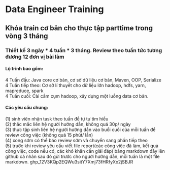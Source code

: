 # Data Engineer Training
## Khóa train cơ bản cho thực tập parttime trong vòng 3 tháng
### Thiết kế 3 ngày * 4 tuần * 3 tháng. Review theo tuần tức tương đương 12 đơn vị bài làm
#### Lộ trình bao gồm:
4 Tuần đầu: Java core cơ bản, cơ sở dữ liệu cơ bản, Maven, OOP, Serialize  
4 Tuần tiếp theo: Cơ sở lí thuyết cho dữ liệu lớn hadoop, hdfs, yarn, mapreduce, spark  
4 Tuần cuối: Cài cắm cụm hadoop, xây dựng một luồng data cơ bản.
#### Các yêu cầu chung:
(1) sinh viên nhận task theo tuần để tự tự tìm hiểu  
(2) thắc mắc liên hệ người hướng dẫn, không quá 30p/ ngày  
(3) thực tập sinh liên hệ người hướng dẫn vào buổi cuối của mỗi tuần để review công việc
(không quá 15 phút/ lần)  
(4) xong sớm có thể báo review sớm và chuyển sang phần tiếp theo  
(5) trước khi review yêu cầu viết file report(các công việc đã làm, kết quả công việc,
code nếu có, các khó khăn cần giải đáp) bằng markdown đẩy lên github cá nhân sau đó gửi
trước cho người hướng dẫn, mỗi tuần là một file markdown.
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
